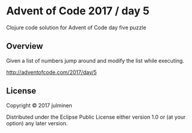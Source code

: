 # Advent of Code 2017 / day 5

Clojure code solution for Advent of Code day five puzzle

## Overview

Given a list of numbers jump around and modify the list while executing.

<http://adventofcode.com/2017/day/5>

## License

Copyright © 2017 julminen

Distributed under the Eclipse Public License either version 1.0 or (at
your option) any later version.
